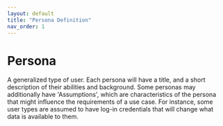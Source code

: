 ```yaml
---
layout: default
title: "Persona Definition"
nav_order: 1
---
```



# Persona

A generalized type of user. Each persona will have a title, and a short description of their abilities and background. 
Some personas may additionally have 'Assumptions', which are characteristics of the persona that might influence the
requirements of a use case. For instance, some user types are assumed to have log-in credentials that will change what
data is available to them.
